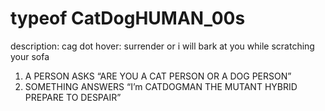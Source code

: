 # typeof CatDogHUMAN_00s

description: cag dot
hover: surrender or i will bark at you while scratching your sofa

1. A PERSON ASKS “ARE YOU A CAT PERSON OR A DOG PERSON”
2. SOMETHING ANSWERS “I’m CATDOGMAN THE MUTANT HYBRID PREPARE TO DESPAIR”
